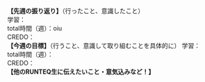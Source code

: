 **【先週の振り返り】**（行ったこと、意識したこと）  
学習：  
total時間（週）：oiu  
CREDO：  
**【今週の目標】**（行うこと、意識して取り組むことを具体的に）
学習：  
total時間（週）：  
CREDO：  
**【他のRUNTEQ生に伝えたいこと・意気込みなど！】**